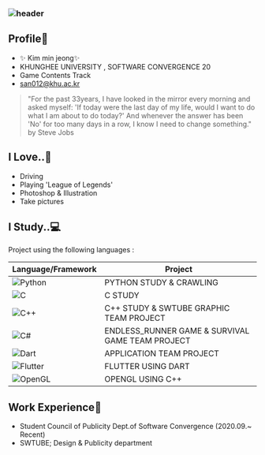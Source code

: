 ### ![header](https://capsule-render.vercel.app/api?type=Rounded&color=B4C3FF&height=200&section=header&text=mmindoong&fontColor=FFFFFF&fontSize=90)
## Profile🎨
- ✨ Kim min jeong✨ 
- KHUNGHEE UNIVERSITY , SOFTWARE CONVERGENCE 20
- Game Contents Track
- san012@khu.ac.kr


> "For the past 33years, I have looked in the mirror every morning and asked myself: 'If today were the last day of my life, would I want to do what I am about to do today?' And whenever the answer has been 'No' for too many days in a row, I know I need to change something." by Steve Jobs

## I Love..💖
- Driving
- Playing 'League of Legends'
- Photoshop & Illustration
- Take pictures


## I Study..💻
Project using the following languages :

| Language/Framework | Project |
| ------ | ------ |
| <img alt="Python" src="https://img.shields.io/badge/python-%2314354C.svg?&style=for-the-badge&logo=python&logoColor=white"/>  | PYTHON STUDY & CRAWLING |
| <img alt="C" src="https://img.shields.io/badge/c-%2300599C.svg?&style=for-the-badge&logo=c&logoColor=white"/> | C STUDY |
| <img alt="C++" src="https://img.shields.io/badge/c++-%2300599C.svg?&style=for-the-badge&logo=c%2B%2B&ogoColor=white"/> | C++ STUDY & SWTUBE GRAPHIC TEAM PROJECT |
| <img alt="C#" src="https://img.shields.io/badge/c%23-%23239120.svg?&style=for-the-badge&logo=c-sharp&logoColor=white"/> | ENDLESS_RUNNER GAME & SURVIVAL GAME TEAM PROJECT  |
| <img alt="Dart" src="https://img.shields.io/badge/dart-%230175C2.svg?&style=for-the-badge&logo=dart&logoColor=white"/> | APPLICATION TEAM PROJECT |
| <img alt="Flutter" src="https://img.shields.io/badge/Flutter-%2302569B.svg?&style=for-the-badge&logo=Flutter&logoColor=white" /> | FLUTTER USING DART |
| <img alt="OpenGL" src="https://img.shields.io/badge/OpenGL-%23FFFFFF.svg?&style=for-the-badge&logo=opengl"/>| OPENGL USING C++ |


## Work Experience🎹
- Student Council of Publicity Dept.of Software Convergence
(2020.09.~ Recent)
- SWTUBE; Design & Publicity department

